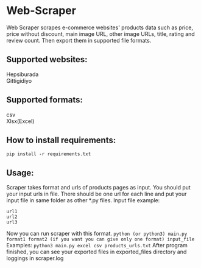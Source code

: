 # Web-Scraper
Web Scraper scrapes e-commerce websites' products data such as price, price without discount, main image URL, other image URLs, title, rating and review count. Then export them in supported file formats.

## Supported websites:
Hepsiburada <br />
Gittigidiyo

## Supported formats:
csv <br /> 
Xlsx(Excel)

## How to install requirements:
`pip install -r requirements.txt`

## Usage:
Scraper takes format and urls of products pages as input. You should put your input urls in file. There should be one url for each line and put your input file in same folder as other *.py files. 
Input file example:
```
url1
url2
url3
```
Now you can run scraper with this format.
`python (or python3) main.py format1 format2 (if you want you can give only one format) input_file`
Examples:
`python3 main.py excel csv products_urls.txt`
After program finished, you can see your exported files in exported_files directory and loggings in scraper.log




    
    




